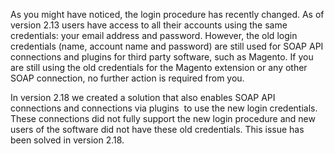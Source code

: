 As you might have noticed, the login procedure has recently changed. As
of version 2.13 users have access to all their accounts using the same
credentials: your email address and password. However, the old login
credentials (name, account name and password) are still used for SOAP
API connections and plugins for third party software, such as Magento.
If you are still using the old credentials for the Magento extension or
any other SOAP connection, no further action is required from you.

In version 2.18 we created a solution that also enables SOAP API
connections and connections via plugins  to use the new login
credentials. These connections did not fully support the new login
procedure and new users of the software did not have these old
credentials. This issue has been solved in version 2.18.
